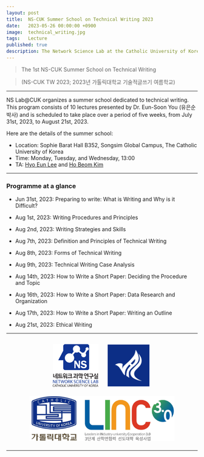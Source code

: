 ```yaml
---
layout: post
title:  NS-CUK Summer School on Technical Writing 2023
date:   2023-05-26 00:00:00 +0900
image:  technical_writing.jpg
tags:   Lecture
published: true
description: The Network Science Lab at the Catholic University of Korea organizes a summer school dedicated to technical writing.
---
```


> The 1st NS-CUK Summer School on Technical Writing

> (NS-CUK TW 2023; 2023년 가톨릭대학교 기술적글쓰기 여름학교)

***

NS Lab@CUK organizes a summer school dedicated to technical writing. This program consists of 10 lectures presented by Dr. Eun-Soon You (유은순 박사) and is scheduled to take place over a period of five weeks, from July 31st, 2023, to August 21st, 2023.

Here are the details of the summer school:
* Location: Sophie Barat Hall B352, Songsim Global Campus, The Catholic University of Korea
* Time: Monday, Tuesday, and Wednesday, 13:00
* TA: [Hyo Eun Lee](https://nslab-cuk.github.io/member/helee) and [Ho Beom Kim](https://nslab-cuk.github.io/member/hbkim)

***

### Programme at a glance
* Jun 31st, 2023: Preparing to write: What is Writing and Why is it Difficult?

* Aug 1st, 2023: Writing Procedures and Principles

* Aug 2nd, 2023: Writing Strategies and Skills

* Aug 7th, 2023: Definition and Principles of Technical Writing

* Aug 8th, 2023: Forms of Technical Writing

* Aug 9th, 2023: Technical Writing Case Analysis

* Aug 14th, 2023: How to Write a Short Paper: Deciding the Procedure and Topic

* Aug 16th, 2023: How to Write a Short Paper: Data Research and Organization

* Aug 17th, 2023: How to Write a Short Paper: Writing an Outline

* Aug 21st, 2023: Ethical Writing

***

<p align="center"><a href="https://nslab-cuk.github.io/"><img align="center" src="/images/Logo_Square.png" style="width : 120px; margin : 10px"></a><a href="https://cukai.catholic.ac.kr/cukai/index.html"><img align="center" src="/images/AI_Logo.png" style="width : 110px; margin : 15px"></a><a href="https://linc.catholic.ac.kr/lincplus/index.html"><img align="center" src="/images/CUKLINK_Logo.jpg" style="width : 380px; margin : 10px"></a></p>

***
